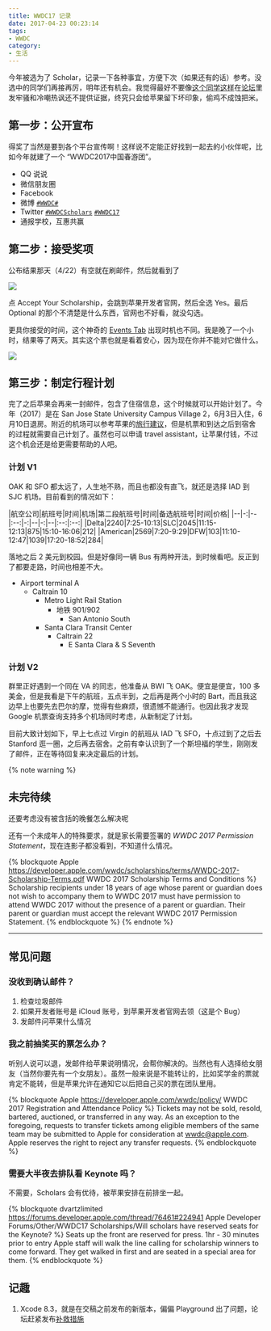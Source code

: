 ```yaml
---
title: WWDC17 记录
date: 2017-04-23 00:23:14
tags:
- WWDC
category:
- 生活
---
```


今年被选为了 Scholar，记录一下各种事宜，方便下次（如果还有的话）参考。没选中的同学们再接再厉，明年还有机会。我觉得最好不要像[这个同学这样](https://forums.developer.apple.com/thread/76431)在[论坛](https://forums.developer.apple.com/community/other/wwdc17-scholarships/)里发牢骚和冷嘲热讽还不提供证据，终究只会给苹果留下坏印象，偷鸡不成蚀把米。

<!-- more -->

## 第一步：公开宣布

得奖了当然是要到各个平台宣传啊！这样说不定能正好找到一起去的小伙伴呢，比如今年就建了一个 “WWDC2017中国春游团”。

- QQ 说说
- 微信朋友圈
- Facebook
- 微博 [`#WWDC#`](https://huati.weibo.com/k/WWDC)
- Twitter [`#WWDCScholars`](https://twitter.com/hashtag/WWDCScholars) [`#WWDC17`](https://twitter.com/hashtag/WWDC17)
- 通报学校，互惠共赢

## 第二步：接受奖项

公布结果那天（4/22）有空就在刷邮件，然后就看到了

![](http://wx3.sinaimg.cn/mw690/9b6450acgy1feuvehykdoj20km0eddkk.jpg)

点 Accept Your Scholarship，会跳到苹果开发者官网，然后全选 Yes。最后 Optional 的那个不清楚是什么东西，官网也不好看，就没勾选。

更具你接受的时间，这个神奇的 [Events Tab](https://developer.apple.com/account/#/events) 出现时机也不同。我是晚了一个小时，结果等了两天。其实这个票也就是看着安心，因为现在你并不能对它做什么。

![](http://wx4.sinaimg.cn/mw1024/9b6450acgy1feyhouy306j20zk0m8q4r.jpg)

## 第三步：制定行程计划

完了之后苹果会再来一封邮件，包含了住宿信息，这个时候就可以开始计划了。今年（2017）是在 San Jose State University Campus Village 2，6月3日入住，6月10日退房。附近的机场可以参考苹果的[旅行建议](https://developer.apple.com/wwdc/attending/)，但是机票和到达之后到宿舍的过程就需要自己计划了。虽然也可以申请 travel assistant，让苹果付钱，不过这个机会还是给更需要帮助的人吧。

### 计划 V1

OAK 和 SFO 都太远了，人生地不熟，而且也都没有直飞，就还是选择 IAD 到 SJC 机场。目前看到的情况如下：

|航空公司|航班号|时间|机场|第二段航班号|时间|备选航班号|时间|价格|
|--|-:|--|:--:|-:|--|-:|--|:--:|:--:|
|Delta|2240|7:25-10:13|SLC|2045|11:15-12:13|875|15:10-16:06|212|
|American|2569|7:20-9:29|DFW|103|11:10-12:47|1039|17:20-18:52|284|

落地之后 2 美元到校园。但是好像同一辆 Bus 有两种开法，到时候看吧。反正到了都要走路，时间也相差不大。

- Airport terminal A
	- Caltrain 10
		- Metro Light Rail Station
			- 地铁 901/902
				- San Antonio South
		- Santa Clara Transit Center
			- Caltrain 22
				- E Santa Clara & S Seventh

### 计划 V2

群里正好遇到一个同在 VA 的同志，他准备从 BWI 飞 OAK。便宜是便宜，100 多美金，但是我看是下午的航班，五点半到，之后再是两个小时的 Bart，而且我这边早上也要先去巴尔的摩，觉得有些麻烦，很遗憾不能通行。也因此我才发现 Google 机票查询支持多个机场同时考虑，从新制定了计划。

目前大致计划如下，早上七点过 Virgin 的航班从 IAD 飞 SFO，十点过到了之后去 Stanford 逛一圈，之后再去宿舍。之前有幸认识到了一个斯坦福的学生，刚刚发了邮件，正在等待回复来决定最后的计划。

{% note warning %}
## 未完待续

还要考虑没有被含括的晚餐怎么解决呢

还有一个未成年人的特殊要求，就是家长需要签署的 *WWDC 2017 Permission Statement*，现在连影子都没看到，不知道什么情况。

{% blockquote Apple https://developer.apple.com/wwdc/scholarships/terms/WWDC-2017-Scholarship-Terms.pdf WWDC 2017 Scholarship Terms and Conditions %}
Scholarship recipients under 18 years of age whose parent or guardian does not wish to accompany them to WWDC 2017 must have permission to attend WWDC 2017 without the presence of a parent or guardian. Their parent or guardian must accept the relevant WWDC 2017 Permission Statement. 
{% endblockquote %}
{% endnote %}

----

## 常见问题

### 没收到确认邮件？

1. 检查垃圾邮件
2. 如果开发者账号是 iCloud 账号，到苹果开发者官网去领（这是个 Bug）
3. 发邮件问苹果什么情况

### 我之前抽奖买的票怎么办？

听别人说可以退，发邮件给苹果说明情况，会帮你解决的。当然也有人选择给女朋友（当然你要先有一个女朋友）。虽然一般来说是不能转让的，比如奖学金的票就肯定不能转，但是苹果允许在通知它以后把自己买的票在团队里用。

{% blockquote Apple https://developer.apple.com/wwdc/policy/ WWDC 2017 Registration and Attendance Policy %}
Tickets may not be sold, resold, bartered, auctioned, or transferred in any way. As an exception to the foregoing, requests to transfer tickets among eligible members of the same team may be submitted to Apple for consideration at [wwdc@apple.com](mailto:wwdc@apple.com). Apple reserves the right to reject any transfer requests.
{% endblockquote %}

### 需要大半夜去排队看 Keynote 吗？

不需要，Scholars 会有优待，被苹果安排在前排坐一起。

{% blockquote dvartzlimited https://forums.developer.apple.com/thread/76461#224941 Apple Developer Forums/Other/WWDC17 Scholarships/Will scholars have reserved seats for the Keynote? %}
Seats up the front are reserved for press. 1hr - 30 minutes prior to entry Apple staff will walk the line calling for scholarship winners to come forward. They get walked in first and are seated in a special area for them.
{% endblockquote %}

## 记趣

1. Xcode 8.3，就是在交稿之前发布的新版本，偏偏 Playground 出了问题，论坛赶紧发布[补救措施](https://forums.developer.apple.com/message/219665#219665)

